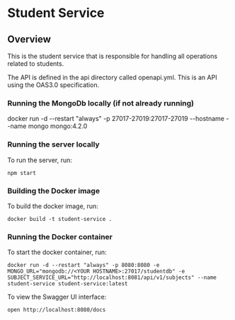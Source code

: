 # Student Service

## Overview
This is the student service that is responsible for handling all operations related to students.

The API is defined in the api directory called openapi.yml.  This is an API using the OAS3.0 specification.

### Running the MongoDb locally (if not already running)
docker run -d --restart "always" -p 27017-27019:27017-27019 --hostname <YOUR HOSTNAME> --name mongo mongo:4.2.0

### Running the server locally
To run the server, run:

```
npm start
```

### Building the Docker image
To build the docker image, run:

```
docker build -t student-service .
```

### Running the Docker container
To start the docker container, run:

```
docker run -d --restart "always" -p 8080:8080 -e MONGO_URL="mongodb://<YOUR HOSTNAME>:27017/studentdb" -e SUBJECT_SERVICE_URL="http://localhost:8081/api/v1/subjects" --name student-service student-service:latest 
```


To view the Swagger UI interface:

```
open http://localhost:8080/docs
```
